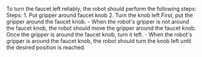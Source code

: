 To turn the faucet left reliably, the robot should perform the following steps:
    Steps:  1. Put gripper around faucet knob  2. Turn the knob left
    First, put the gripper around the faucet knob.
    - When the robot's gripper is not around the faucet knob, the robot should move the gripper around the faucet knob.
    Once the gripper is around the faucet knob, turn it left.
    - When the robot's gripper is around the faucet knob, the robot should turn the knob left until the desired position is reached.